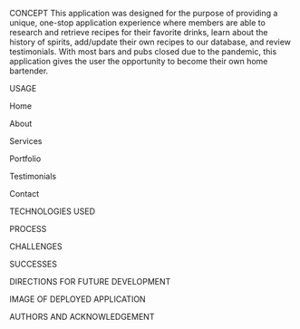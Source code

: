 
CONCEPT
This application was designed for the purpose of providing a unique, one-stop application experience where members are able to research and retrieve recipes for their favorite drinks, learn about the history of spirits, add/update their own recipes to our database, and review testimonials. With most bars and pubs closed due to the pandemic, this application gives the user the opportunity to become their own home bartender.

USAGE

Home

About

Services

Portfolio

Testimonials

Contact


TECHNOLOGIES USED


PROCESS


CHALLENGES


SUCCESSES


DIRECTIONS FOR FUTURE DEVELOPMENT


IMAGE OF DEPLOYED APPLICATION


AUTHORS AND ACKNOWLEDGEMENT


